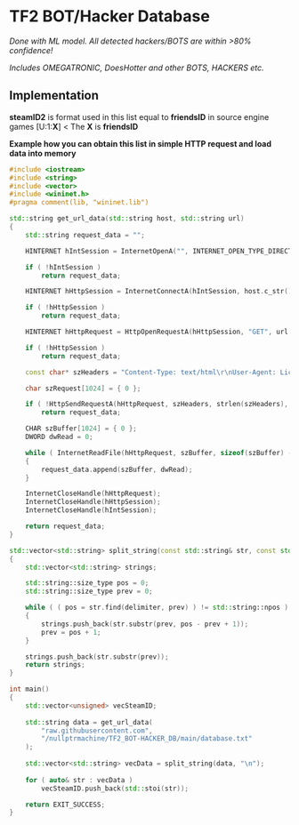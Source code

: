 
# TF2 BOT/Hacker Database

*Done with ML model. All detected hackers/BOTS are within >80% confidence!*

*Includes OMEGATRONIC, DoesHotter and other BOTS, HACKERS etc.*

## Implementation
**steamID2** is format used in this list equal to **friendsID** in source engine games
[U:1:**X**] < The **X** is **friendsID**

**Example how you can obtain this list in simple HTTP request and load data into memory**
```c++
#include <iostream>
#include <string>
#include <vector>
#include <wininet.h>
#pragma comment(lib, "wininet.lib")

std::string get_url_data(std::string host, std::string url)
{
	std::string request_data = "";

	HINTERNET hIntSession = InternetOpenA("", INTERNET_OPEN_TYPE_DIRECT, NULL, NULL, 0);

	if ( !hIntSession )
		return request_data;

	HINTERNET hHttpSession = InternetConnectA(hIntSession, host.c_str(), 80, 0, 0, INTERNET_SERVICE_HTTP, 0, NULL);

	if ( !hHttpSession )
		return request_data;

	HINTERNET hHttpRequest = HttpOpenRequestA(hHttpSession, "GET", url.c_str(), 0, 0, 0, INTERNET_FLAG_RELOAD, 0);

	if ( !hHttpSession )
		return request_data;

	const char* szHeaders = "Content-Type: text/html\r\nUser-Agent: License";

	char szRequest[1024] = { 0 };

	if ( !HttpSendRequestA(hHttpRequest, szHeaders, strlen(szHeaders), szRequest, strlen(szRequest)) )
		return request_data;

	CHAR szBuffer[1024] = { 0 };
	DWORD dwRead = 0;

	while ( InternetReadFile(hHttpRequest, szBuffer, sizeof(szBuffer) - 1, &dwRead) && dwRead )
	{
		request_data.append(szBuffer, dwRead);
	}

	InternetCloseHandle(hHttpRequest);
	InternetCloseHandle(hHttpSession);
	InternetCloseHandle(hIntSession);

	return request_data;
}

std::vector<std::string> split_string(const std::string& str, const std::string& delimiter)
{
	std::vector<std::string> strings;

	std::string::size_type pos = 0;
	std::string::size_type prev = 0;

	while ( ( pos = str.find(delimiter, prev) ) != std::string::npos )
	{
		strings.push_back(str.substr(prev, pos - prev + 1));
		prev = pos + 1;
	}

	strings.push_back(str.substr(prev));
	return strings;
}

int main()
{
    std::vector<unsigned> vecSteamID;
    
    std::string data = get_url_data(
        "raw.githubusercontent.com",
        "/nullptrmachine/TF2_BOT-HACKER_DB/main/database.txt"
    );
    
    std::vector<std::string> vecData = split_string(data, "\n");
    
    for ( auto& str : vecData )
        vecSteamID.push_back(std::stoi(str));

    return EXIT_SUCCESS;
}
```

